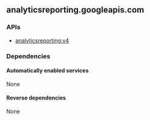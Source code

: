 ## analyticsreporting.googleapis.com

### APIs

* [ analyticsreporting:v4 ]( https://analyticsreporting.googleapis.com/$discovery/rest?version=v4 )

### Dependencies

#### Automatically enabled services

None

#### Reverse dependencies

None
